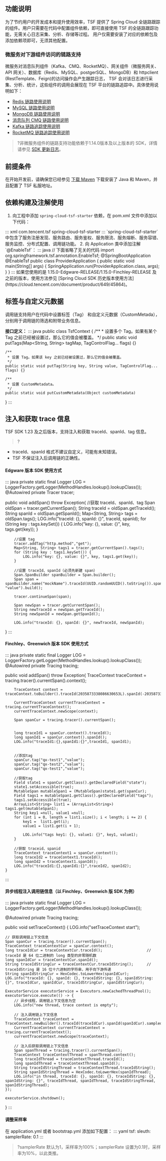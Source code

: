 ## 功能说明

为了节约用户的开发成本和提升使用效率，TSF 提供了 Spring Cloud 全链路跟踪的组件。用户只需要在代码中配置组件依赖，即可直接使用 TSF 的全链路跟踪功能，无需关心日志采集、分析、存储等过程。 用户仅需要安装了对应的依赖包及添加依赖项即可，无须其他配置。

### 微服务对下游组件访问的链路支持

微服务对消息队列组件（Kafka、CMQ、RocketMQ）、网关组件（微服务网关、API 网关）、数据库（Redis、MySQL、postgerSQL、MongoDB）和 httpclient (RestTemplate、Feign)的访问操作会产生跟踪日志， TSF 会对该日志进行采集、分析、统计，这些组件的调用会展现在 TSF 平台的链路追踪中。具体使用说明如下：

- [Redis 链路使用说明](https://cloud.tencent.com/document/product/649/46910)
- [MySQL 链路使用说明](https://cloud.tencent.com/document/product/649/46911)
- [MongoDB 链路使用说明](https://cloud.tencent.com/document/product/649/46912)
- [消息队列 CMQ 链路使用说明](https://cloud.tencent.com/document/product/649/46913)
- [Kafka 链路追踪使用说明](https://cloud.tencent.com/document/product/649/46914)
- [RocketMQ 链路追踪使用说明](https://cloud.tencent.com/document/product/649/47102)

>?非微服务组件的链路支持功能依赖于1.14.0版本及以上版本的 SDK，详情请参见 [SDK 更新日志](https://cloud.tencent.com/document/product/649/38983)。


## 前提条件
在开始开发前，请确保您已经参见 [下载 Maven](https://cloud.tencent.com/document/product/649/73789) 下载安装了 Java 和 Maven，并且配置了 TSF 私服地址。


## 依赖构建及注解使用

1. 向工程中添加 `spring-cloud-tsf-starter` 依赖，在 pom.xml 文件中添加以下代码：
<dx-codeblock>
:::  xml
<dependency>
    <groupId>com.tencent.tsf</groupId>
    <artifactId>spring-cloud-tsf-starter</artifactId>
    <version><!-- 调整为 SDK 长期维护（LTS）版本号 --></version>
</dependency>
:::
</dx-codeblock>
`spring-cloud-tsf-starter` 中包含了服务注册发现、服务路由、服务鉴权、服务限流、服务熔断、服务容错、服务监控、分布式配置、调用链功能。
2. 向 Application 类中添加注解 `@EnableTsf`：
<dx-codeblock>
:::  java
// 下面省略了无关的代码
import org.springframework.tsf.annotation.EnableTsf;
@SpringBootApplication
@EnableTsf
public class ProviderApplication {
    public static void main(String[] args) {
        SpringApplication.run(ProviderApplication.class, args);
    }
}
:::
</dx-codeblock>

<dx-alert infotype="notice" title="">
如果您使用的是 1.15.0-Edgware-RELEASE/1.15.0-Finchley-RELEASE 及之前的版本，使用方法参见 [Spring Cloud SDK 历史版本使用方法](https://cloud.tencent.com/document/product/649/45864)。
</dx-alert>





## 标签与自定义元数据
调用链支持用户在代码中设置标签（Tag） 和自定义元数据（CustomMetada），分别用于调用链的筛选和附带业务信息。

**接口定义：**
<dx-codeblock>
:::  java
public class TsfContext {
    /**
     * 设置多个 Tag。如果有某个 Tag 之前已经被设置过，那么它的值会被覆盖。
     */
    public static void putTags(Map<String, String> tagMap, TagControlFlag... flags) {}

    /**
     * 设置 Tag。如果该 key 之前已经被设置过，那么它的值会被覆盖。
     */
    public static void putTag(String key, String value, TagControlFlag... flags) {}
    
    /**
     * 设置 CustomMetadata。
     */
    public static void putCustomMetadata(Object customMetadata)
}
:::
</dx-codeblock>


## 注入和获取 trace 信息

TSF SDK 1.23 及之后版本，支持注入和获取 traceId、spanId、tag 信息。
>?
- traceId、spanId 格式不建议自定义，可能有未知错误。
- TSF 不保证注入后调用链的正确性。



#### Edgware 版本 SDK 使用方式
<dx-codeblock>
:::  java
 private static final Logger LOG = LoggerFactory.getLogger(MethodHandles.lookup().lookupClass()); 
 @Autowired
 private Tracer tracer;
 
 public void addSpan() throw Exception{
 	//获取 traceId、spanId、tag
        Span oldSpan = tracer.getCurrentSpan();
        String traceId = oldSpan.getTraceId();
        String spanId = oldSpan.getSpanId();
        Map<String, String> tags = oldSpan.tags();
        LOG.info("traceId: {}, spanId: {}", traceId, spanId);
        for (String key : tags.keySet()) {
            LOG.info("key: {}, value: {}", key, tags.get(key));
        }

        //设置 tag
        tracer.addTag("http.method","get");
        Map<String, String> tags1 = tracer.getCurrentSpan().tags();
        for (String key : tags1.keySet()) {
            LOG.info("key: {}, value: {}", key, tags1.get(key));
        }

        //设置 traceId、spanId（必须先新建 span）
        Span.SpanBuilder spanBuilder = Span.builder();
        Span span = spanBuilder.name("mockName").traceId(UUID.randomUUID().toString()).spanId(UUID.randomUUID().toString()).tag("key", "value").build();

        tracer.continueSpan(span);

        Span newSpan = tracer.getCurrentSpan();
        String newTraceId = newSpan.getTraceId();
        String newSpanId = newSpan.getSpanId();
        
        LOG.info("traceId: {}, spanId: {}", newTraceId, newSpanId);
 }
:::
</dx-codeblock>




#### Finchley、Greenwich 版本 SDK 使用方式
<dx-codeblock>
:::  java
    private static final Logger LOG = LoggerFactory.getLogger(MethodHandles.lookup().lookupClass());
    @Autowired
    private Tracing tracing; 
		
   public void addSpan() throw Exception{
      TraceContext traceContext = tracing.tracer().currentSpan().context();

        TraceContext context = traceContext.toBuilder().traceId(2035873338086630653L).spanId(-2035873338086630653L).build();

        CurrentTraceContext currentTraceContext = tracing.currentTraceContext();
        currentTraceContext.newScope(context);

        Span spanCur = tracing.tracer().currentSpan();


        long traceId1 = spanCur.context().traceId();
        long spanId1 = spanCur.context().spanId();
        LOG.info("traceId1:{},spanId1:{}",traceId1, spanId1);


        //添加tag
        spanCur.tag("qx-test1","value");
        spanCur.tag("qx-test2","value");
        spanCur.tag("qx-test1","value");

        //获取tag
        Field state1 = spanCur.getClass().getDeclaredField("state");
        state1.setAccessible(true);
        MutableSpan mutableSpan1 = (MutableSpan)state1.get(spanCur);
        Field tags1 = mutableSpan1.getClass().getDeclaredField("tags");
        tags1.setAccessible(true);
        ArrayList<String> list1 = (ArrayList<String>) tags1.get(mutableSpan1);
        String key1 =null, value1 =null;
        for (int i = 0, length = list1.size(); i < length; i += 2) {
            key1 =  list1.get(i);
            value1 = list1.get(i + 1);

            LOG.info("tags key1: {}, value1: {}", key1, value1);
        }

        //获取 traceid、spanid
        TraceContext traceContext1 = spanCur.context();
        long traceId2 = traceContext1.traceId();
        long spanId2 = traceContext1.spanId();
        LOG.info("traceId1:{},spanId1:{}",traceId2, spanId2);
    }
:::
</dx-codeblock>




#### 异步线程注入调用链信息（以 Finchley、Greenwich 版 SDK 为例）
<dx-codeblock>
:::  java
private static final Logger LOG = LoggerFactory.getLogger(MethodHandles.lookup().lookupClass());

@Autowired
private Tracing tracing; 

public void setTraceContext() {
    LOG.info("setTraceContext start");

    // 获取调用链上下文信息
    Span spanCur = tracing.tracer().currentSpan();
    TraceContext traceContextCur = spanCur.context();
    long traceIdCur = traceContextCur.traceId();                    // traceId 是 64 位二进制的 long 类型的非零随机数
    long spanIdCur = traceContextCur.spanId();
    String traceIdStringCur = traceContextCur.traceIdString();      // traceIdString 是 16 位十六进制的字符串，用于向下游传递
    String spanIdStringCur = HexCodec.toLowerHex(spanIdCur);
    LOG.info("traceId: {}, spanId: {}, traceIdString: {}, spanIdString: {}", traceIdCur, spanIdCur, traceIdStringCur, spanIdStringCur);

    ExecutorService executorService = Executors.newCachedThreadPool();
    executorService.execute(() -> {
        // 异步线程，调用链上下文信息为空
        LOG.info("new thread, trace context is empty");

        // 注入调用链上下文信息
        TraceContext traceContext = TraceContext.newBuilder().traceId(traceIdCur).spanId(spanIdCur).sampled(true).build();
        CurrentTraceContext currentTraceContext = tracing.currentTraceContext();
        currentTraceContext.newScope(traceContext);

        // 注入后获取调用链上下文信息
        Span spanThread = tracing.tracer().currentSpan();
        TraceContext traceContextThread = spanThread.context();
        long traceIdThread = traceContextThread.traceId();
        long spanIdThread = traceContextThread.spanId();
        String traceIdStringThread = traceContextThread.traceIdString();
        String spanIdStringThread = HexCodec.toLowerHex(spanIdThread);
        LOG.info("in thread, traceId: {}, spanId: {}, traceIdString: {}, spanIdString: {}", traceIdThread, spanIdThread, traceIdStringThread, spanIdStringThread);
    });

    executorService.shutdown();
}
:::
</dx-codeblock>




#### 调整采样率

在 application.yml 或者 bootstrap.yml 添加如下配置：
<dx-codeblock>
:::  yaml
tsf:
  sleuth:
    samplerRate: 0.1
:::
</dx-codeblock>


>?samplerRate 默认为1，采样率为100%；samplerRate 设置为0.1时，采样率为10%，以此类推。

